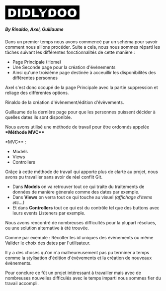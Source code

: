 ![DidlyDoo App](assets/img/logo.png)

##### By Rinaldo, Axel, Guillaume

Dans un premier temps nous avons commencé par un schéma pour
savoir comment nous allions procéder.
Suite a cela, nous nous sommes réparti les tâches suivant les
différentes fonctionnalités de cette manière :

<ul>

<li>Page Principale (Home)</li>
<li>Une Seconde page pour la création d'évènements</li>
<li>Ainsi qu'une troisième page destinée à acceuillir les disponibilités des différentes personnes</li>
</ul>

Axel s'est donc occupé de la page Principale avec la partie suppression et reliage des différentes options.

Rinaldo de la création d'évènement/édition d'évèvements.

Guillaume de la dernière page pour que les personnes puissent décider à quelles dates ils sont disponible.

Nous avons utilisé une méthode de travail pour être ordonnés appelée **\*Méthode MVC\*\***

\*MVC\*\* :

-   Models
-   Views
-   Controllers

Grâçe à cette méthode de travail qui apporte plus de clarté au projet, nous avons pu travailler sans avoir de réel conflit Git.

-   Dans **Models** on va retrouver tout ce qui traite du traitements de données de manière génerale comme des dates par exemple.
-   Dans **Views** on verra tout ce qui touche au visuel _(affichage d'items etc...)_
-   Et dans **Controllers** tout ce qui est du contrôle tel que des buttons avec leurs events Listeners par exemple.

Nous avons rencontré de nombreuses difficultés pour la plupart résolues, ou une solution alternative à été trouvée.

Comme par exemple : Récolter les id uniques des évènements ou même Valider le choix des dates par l'utilisateur.

Il y a des choses qu'on n'a malheureusement pas pu terminer a temps comme la stylisation d'édition d'évèvements et la création de nouveaux évènements.

Pour conclure ce fût un projet intéressant à travailler mais avec de nombreuses nouvelles difficulés avec le temps imparti nous sommes fier du travail accompli.
